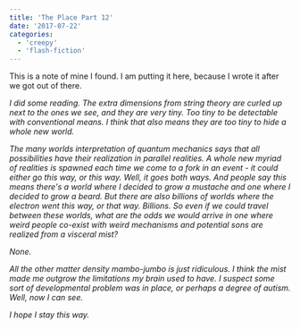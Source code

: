 ```yaml
---
title: 'The Place Part 12'
date: '2017-07-22'
categories:
  - 'creepy'
  - 'flash-fiction'
---
```


This is a note of mine I found. I am putting it here, because I wrote it after
we got out of there.

<!-- truncate -->


_I did some reading. The extra dimensions from string theory are curled up next
to the ones we see, and they are very tiny. Too tiny to be detectable with
conventional means. I think that also means they are too tiny to hide a whole
new world._

_The many worlds interpretation of quantum mechanics says that all possibilities
have their realization in parallel realities. A whole new myriad of realities is
spawned each time we come to a fork in an event - it could either go this way,
or this way. Well, it goes both ways. And people say this means there's a world
where I decided to grow a mustache and one where I decided to grow a beard. But
there are also billions of worlds where the electron went this way, or that way.
Billions. So even if we could travel between these worlds, what are the odds we
would arrive in one where weird people co-exist with weird mechanisms and
potential sons are realized from a visceral mist?_

_None._

_All the other matter density mambo-jumbo is just ridiculous. I think the mist
made me outgrow the limitations my brain used to have. I suspect some sort of
developmental problem was in place, or perhaps a degree of autism. Well, now I
can see._

_I hope I stay this way._
